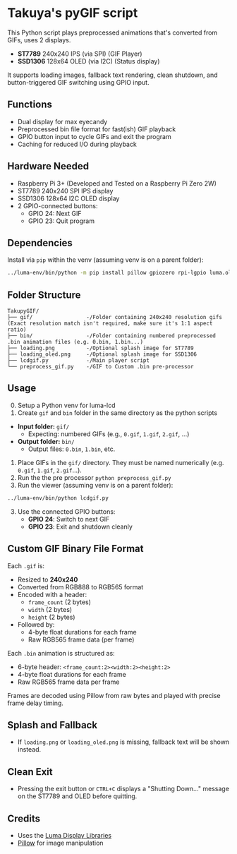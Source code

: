 # Takuya's pyGIF script

This Python script plays preprocessed animations that's converted from GIFs, uses 2 displays.
- **ST7789** 240x240 IPS (via SPI) (GIF Player)
- **SSD1306** 128x64 OLED (via I2C) (Status display)

It supports loading images, fallback text rendering, clean shutdown, and button-triggered GIF switching using GPIO input.

## Functions

- Dual display for max eyecandy
- Preprocessed bin file format for fast(ish) GIF playback
- GPIO button input to cycle GIFs and exit the program
- Caching for reduced I/O during playback

## Hardware Needed

- Raspberry Pi 3+ (Developed and Tested on a Raspberry Pi Zero 2W)
- ST7789 240x240 SPI IPS display
- SSD1306 128x64 I2C OLED display
- 2 GPIO-connected buttons:
  - GPIO 24: Next GIF
  - GPIO 23: Quit program

## Dependencies

Install via `pip` within the venv (assuming venv is on a parent folder):

```bash
../luma-env/bin/python -m pip install pillow gpiozero rpi-lgpio luma.oled luma.lcd
```


## Folder Structure

```
TakupyGIF/
├── gif/                 -/Folder containing 240x240 resolution gifs (Exact resolution match isn't required, make sure it's 1:1 aspect ratio)
├── bin/                 -/Folder containing numbered preprocessed .bin animation files (e.g. 0.bin, 1.bin...)
├── loading.png          -/Optional splash image for ST7789
├── loading_oled.png     -/Optional splash image for SSD1306
├── lcdgif.py            -/Main player script
└── preprocess_gif.py    -/GIF to Custom .bin pre-processor
```

## Usage

0. Setup a Python venv for luma-lcd
1. Create `gif` and `bin` folder in the same directory as the python scripts

- **Input folder:** `gif/`  
  - Expecting: numbered GIFs (e.g., `0.gif`, `1.gif`, `2.gif`, ...)
- **Output folder:** `bin/`  
  - Output files: `0.bin`, `1.bin`, etc.

1. Place GIFs in the `gif/` directory. They must be named numerically (e.g. `0.gif`, `1.gif`, `2.gif`...).
2. Run the the pre processor ```python preprocess_gif.py```
2. Run the viewer (assuming venv is on a parent folder):

```bash
../luma-env/bin/python lcdgif.py
```

3. Use the connected GPIO buttons:
   - **GPIO 24**: Switch to next GIF
   - **GPIO 23**: Exit and shutdown cleanly


## Custom GIF Binary File Format

Each `.gif` is:
- Resized to **240x240**
- Converted from RGB888 to RGB565 format
- Encoded with a header:
  - `frame_count` (2 bytes)
  - `width` (2 bytes)
  - `height` (2 bytes)
- Followed by:
  - 4-byte float durations for each frame
  - Raw RGB565 frame data (per frame)

Each `.bin` animation is structured as:
- 6-byte header: `<frame_count:2><width:2><height:2>`
- 4-byte float durations for each frame
- Raw RGB565 frame data per frame

Frames are decoded using Pillow from raw bytes and played with precise frame delay timing.



## Splash and Fallback

- If `loading.png` or `loading_oled.png` is missing, fallback text will be shown instead.



## Clean Exit

- Pressing the exit button or `CTRL+C` displays a "Shutting Down..." message on the ST7789 and OLED before quitting.

## Credits
- Uses the [Luma Display Libraries](https://github.com/rm-hull/luma.core)
- [Pillow](https://github.com/python-pillow/Pillow) for image manipulation